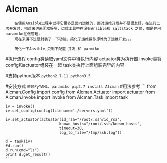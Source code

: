 # Alcman
```
    在使用Ansible过程中觉得它更多是面向运维的，面对运维开发并不是很友好，在进行二次开发时，相对来讲来困难好多，运维工具中在没有Ansible和 saltstack 之前，都是在用paramiko在做管理，
    现在来讲不过是封装了一下功能，简化了运维操作却难为了运维开发。。。

    简化一下Ansible,只剩下配置 并发 和 parmiko 
``` 

#执行流程
    config类读取yaml文件中待执行内容
    actuator类为执行器
    invoke类将config和actuator组装在一起
    task类执行上面组装完毕的内容

#支持python版本
    ```
    python2.7.11
    python3.5 
    ```


#安装方式 
    ```
    依赖PyYAML、paramiko
    pip2.7 install Alcman
    ```
#用法参考
    ```
    from Alcman.Config import config
    from Alcman.Actuator import actuator
    from Alcman.Invoke import invoke
    from Alcman.Task import task


    iv = invoke()
    iv.set_config(config(filename='./servers.yaml'))

    iv.set_actuator(actuator(id_rsa="/root/.ssh/id_rsa", 
                            known_hosts="/root/.ssh/known_hosts", 
                            timeout=30,
                            log_to_file="/tmp/ssh.log"))

    d = task(iv)
    #d.run()
    d.run(cmd="ls")
    print d.get_result()
    ```


